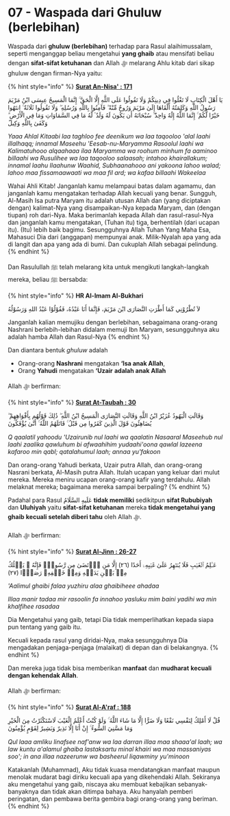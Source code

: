 # 07 - Waspada dari Ghuluw (berlebihan)

Waspada dari **ghuluw (berlebihan)** terhadap para Rasul alaihimussalam, seperti menganggap beliau mengetahui **yang ghaib** atau mensifati beliau dengan **sifat-sifat ketuhanan** dan Allah ﷻ melarang Ahlu kitab dari sikap ghuluw dengan firman-Nya yaitu:

{% hint style="info" %}
****[**Surat An-Nisa' : 171**](https://appngaji.com/an-nisa/ayat-171/)****

يَا أَهْلَ الْكِتَابِ لَا تَغْلُوا فِي دِينِكُمْ وَلَا تَقُولُوا عَلَى اللَّهِ إِلَّا الْحَقَّ ۚ إِنَّمَا الْمَسِيحُ عِيسَى ابْنُ مَرْيَمَ رَسُولُ اللَّهِ وَكَلِمَتُهُ أَلْقَاهَا إِلَىٰ مَرْيَمَ وَرُوحٌ مِّنْهُ ۖ فَآمِنُوا بِاللَّهِ وَرُسُلِهِ ۖ وَلَا تَقُولُوا ثَلَاثَةٌ ۚ انتَهُوا خَيْرًا لَّكُمْ ۚ إِنَّمَا اللَّهُ إِلَٰهٌ وَاحِدٌ ۖ سُبْحَانَهُ أَن يَكُونَ لَهُ وَلَدٌ ۘ لَّهُ مَا فِي السَّمَاوَاتِ وَمَا فِي الْأَرْضِ ۗ وَكَفَىٰ بِاللَّهِ وَكِيلً

_Yaaa Ahlal Kitaabi laa taghloo fee deenikum wa laa taqooloo 'alal laahi illalhaqq; innamal Maseehu 'Eesab-nu-Maryamma Rasoolul laahi wa Kalimatuhooo alqaahaaa ilaa Maryamma wa roohum minhum fa aaminoo billaahi wa Rusulihee wa laa taqooloo salaasah; intahoo khairallakum; innamal laahu Ilaahunw Waahid, Subhaanahooo ani yakoona lahoo walad; lahoo maa fissamaawaati wa maa fil ard; wa kafaa billaahi Wakeelaa_

Wahai Ahli Kitab! Janganlah kamu melampaui batas dalam agamamu, dan janganlah kamu mengatakan terhadap Allah kecuali yang benar. Sungguh, Al-Masih Isa putra Maryam itu adalah utusan Allah dan (yang diciptakan dengan) kalimat-Nya yang disampaikan-Nya kepada Maryam, dan (dengan tiupan) roh dari-Nya. Maka berimanlah kepada Allah dan rasul-rasul-Nya dan janganlah kamu mengatakan, (Tuhan itu) tiga, berhentilah (dari ucapan itu). (Itu) lebih baik bagimu. Sesungguhnya Allah Tuhan Yang Maha Esa, Mahasuci Dia dari (anggapan) mempunyai anak. Milik-Nyalah apa yang ada di langit dan apa yang ada di bumi. Dan cukuplah Allah sebagai pelindung.
{% endhint %}

Dan Rasulullah ﷺ telah melarang kita untuk mengikuti langkah-langkah mereka, beliau ﷺ bersabda:

{% hint style="info" %}
**HR Al-Imam Al-Bukhari**

لاَ تُطْرُوْنِي كَمَا أَطْرَتِ النَّصَارَى ابْنَ مَرْيَمَ، فَإِنَّمَا أَنَا عَبْدُهُ، فَقُوْلُوْا عَبْدُ اللهِ وَرَسُوْلُهُ

Janganlah kalian memujiku dengan berlebihan, sebagaimana orang-orang Nashrani berlebih-lebihan didalam memuji Ibn Maryam, sesungguhnya aku adalah hamba Allah dan Rasul-Nya
{% endhint %}

Dan diantara bentuk _ghuluw_ adalah

* Orang-orang **Nashrani** mengatakan **‘Isa anak Allah**,&#x20;
* Orang **Yahudi** mengatakan **‘Uzair** **adalah anak Allah**

Allah ﷻ berfirman:

{% hint style="info" %}
****[**Surat At-Taubah : 30**](https://appngaji.com/at-taubah/ayat-30/)****

وَقَالَتِ الْيَهُودُ عُزَيْرٌ ابْنُ اللَّهِ وَقَالَتِ النَّصَارَى الْمَسِيحُ ابْنُ اللَّهِ ۖ ذَٰلِكَ قَوْلُهُم بِأَفْوَاهِهِمْ ۖ يُضَاهِئُونَ قَوْلَ الَّذِينَ كَفَرُوا مِن قَبْلُ ۚ قَاتَلَهُمُ اللَّهُ ۚ أَنَّىٰ يُؤْفَكُونَ

_Q qaalatil yahoodu 'Uzairunib nul laahi wa qaalatin Nasaaral Maseehub nul laahi zaalika qawluhum bi afwaahihim yudaahi'oona qawlal lazeena kafaroo min qabl; qatalahumul laah; annaa yu'fakoon_

Dan orang-orang Yahudi berkata, Uzair putra Allah, dan orang-orang Nasrani berkata, Al-Masih putra Allah. Itulah ucapan yang keluar dari mulut mereka. Mereka meniru ucapan orang-orang kafir yang terdahulu. Allah melaknat mereka; bagaimana mereka sampai berpaling?
{% endhint %}

Padahal para Rasul عَلَيهِ السَّلَامُ **tidak memiliki** sedikitpun **sifat Rububiyah** dan **Uluhiyah** yaitu **sifat-sifat ketuhanan** mereka **tidak mengetahui yang ghaib** **kecuali setelah diberi tahu** oleh Allah ﷻ.&#x20;

Allah ﷻ berfirman:

{% hint style="info" %}
****[**Surat Al-Jinn : 26-27**](https://appngaji.com/al-jinn/)****

عَـٰلِمُ ٱلۡغَيۡبِ فَلَا يُظۡهِرُ عَلَىٰ غَيۡبِهِۦۤ أَحَدًا (٢٦) إِلَّا مَنِ ٱرۡتَضَىٰ مِن رَّسُولٍ۬ فَإِنَّهُ ۥ يَسۡلُكُ مِنۢ بَيۡنِ يَدَيۡهِ وَمِنۡ خَلۡفِهِۦ رَصَدً۬ا (٢٧)

_'Aalimul ghaibi falaa yuzhiru alaa ghaibiheee ahadaa_

_Illaa manir tadaa mir rasoolin fa innahoo yasluku mim baini yadihi wa min khalfihee rasadaa_

Dia Mengetahui yang gaib, tetapi Dia tidak memperlihatkan kepada siapa pun tentang yang gaib itu.

Kecuali kepada rasul yang diridai-Nya, maka sesungguhnya Dia mengadakan penjaga-penjaga (malaikat) di depan dan di belakangnya.
{% endhint %}

Dan mereka juga tidak bisa memberikan **manfaat** dan **mudharat** **kecuali dengan kehendak Allah**.&#x20;

Allah ﷻ berfirman:

{% hint style="info" %}
****[**Surat Al-A'raf : 188**](https://appngaji.com/al-araf/ayat-188/)****

قُلْ لَا أَمْلِكُ لِنَفْسِي نَفْعًا وَلَا ضَرًّا إِلَّا مَا شَاءَ اللَّهُ ۚ وَلَوْ كُنْتُ أَعْلَمُ الْغَيْبَ لَاسْتَكْثَرْتُ مِنَ الْخَيْرِ وَمَا مَسَّنِيَ السُّوءُ ۚ إِنْ أَنَا إِلَّا نَذِيرٌ وَبَشِيرٌ لِقَوْمٍ يُؤْمِنُونَ

_Qul laaa amliku linafsee naf'anw wa laa darran illaa maa shaaa'al laah; wa law kuntu a'alamul ghaiba lastaksartu minal khairi wa maa massaniyas soo'; in ana illaa nazeerunw wa basheerul liqawminy yu'minoon_

Katakanlah (Muhammad), Aku tidak kuasa mendatangkan manfaat maupun menolak mudarat bagi diriku kecuali apa yang dikehendaki Allah. Sekiranya aku mengetahui yang gaib, niscaya aku membuat kebajikan sebanyak-banyaknya dan tidak akan ditimpa bahaya. Aku hanyalah pemberi peringatan, dan pembawa berita gembira bagi orang-orang yang beriman.
{% endhint %}

